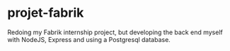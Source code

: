 # projet-fabrik

Redoing my Fabrik internship project, but developing the back end myself with NodeJS, Express and using a Postgresql database.
